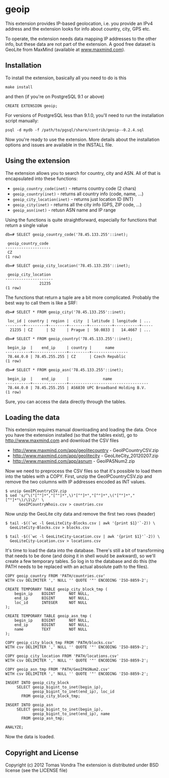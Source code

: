 geoip
=====

This extension provides IP-based geolocation, i.e. you provide an IPv4
address and the extension looks for info about country, city, GPS etc.

To operate, the extension needs data mapping IP addresses to the other
info, but these data are not part of the extension. A good free dataset
is GeoLite from MaxMind (available at www.maxmind.com).

Installation
------------

To install the extension, basically all you need to do is this

    make install

and then (if you're on PostgreSQL 9.1 or above)

    CREATE EXTENSION geoip;

For versions of PostgreSQL less than 9.1.0, you'll need to run the
installation script manually:

    psql -d mydb -f /path/to/pgsql/share/contrib/geoip--0.2.4.sql

Now you're ready to use the extension. More details about the installation
options and issues are available in the INSTALL file.


Using the extension
-------------------

The extension allows you to search for country, city and ASN. All of that
is encapsulated into these functions:

 * `geoip_country_code(inet)` - returns country code (2 chars)
 * `geoip_country(inet)` - returns all country info (code, name, ...)
 * `geoip_city_location(inet)` - returns just location ID (INT)
 * `geoip_city(inet)` - returns all the city info (GPS, ZIP code, ...)
 * `geoip_asn(inet)` - retusn ASN name and IP range

Using the functions is quite straightforward, especially for functions that
return a single value

    db=# SELECT geoip_country_code('78.45.133.255'::inet);

     geoip_country_code 
    --------------------
     CZ
    (1 row)

    db=# SELECT geoip_city_location('78.45.133.255'::inet);

     geoip_city_location 
    ---------------------
                   21235
    (1 row)

The functions that return a tuple are a bit more complicated. Probably the
best way to call them is like a SRF:

    db=# SELECT * FROM geoip_city('78.45.133.255'::inet);

     loc_id | country | region |  city  | latitude | longitude | ...
    --------+---------+--------+--------+----------+-----------+-----
      21235 | CZ      | 52     | Prague |  50.0833 |   14.4667 | ...

    db=# SELECT * FROM geoip_country('78.45.133.255'::inet);

     begin_ip  |    end_ip     | country |      name      
    -----------+---------------+---------+----------------
     78.44.0.0 | 78.45.255.255 | CZ      | Czech Republic
    (1 row)

    db=# SELECT * FROM geoip_asn('78.45.133.255'::inet);

     begin_ip  |    end_ip     |               name                
    -----------+---------------+-----------------------------------
     78.44.0.0 | 78.45.255.255 | AS6830 UPC Broadband Holding B.V.
    (1 row)

Sure, you can access the data directly through the tables.

Loading the data
----------------
This extension requires manual downloading and loading the data. Once
you have the extension installed (so that the tables exist), go to
http://www.maxmind.com and download the CSV files

 * http://www.maxmind.com/app/geolitecountry - GeoIPCountryCSV.zip
 * http://www.maxmind.com/app/geolitecity - GeoLiteCity_20120207.zip
 * http://www.maxmind.com/app/asnum - GeoIPASNum2.zip

Now we need to preprocess the CSV files so that it's possible to load
them into the tables with a COPY. First, unzip the GeoIPCountryCSV.zip
and remove the two columns with IP addresses encoded as INT values.

    $ unzip GeoIPCountryCSV.zip
    $ sed 's/^\("[^"]*","[^"]*",\)"[^"]*","[^"]*",\("[^"]*","[^"]*"\)/\1\2/' \
          GeoIPCountryWhois.csv > countries.csv

Now unzip the GeoLite city data and remove the first two rows (header)

    $ tail -$((`wc -l GeoLiteCity-Blocks.csv | awk '{print $1}'`-2)) \
      GeoLiteCity-Blocks.csv > blocks.csv

    $ tail -$((`wc -l GeoLiteCity-Location.csv | awk '{print $1}'`-2)) \
      GeoLiteCity-Location.csv > locations.csv

It's time to load the data into the database. There's still a bit of
transforming that needs to be done (and doing it in shell would be
awkward), so we'll create a few temporary tables. So log in to the
database and do this (the PATH needs to be replaced with an actual
absolute path to the files).

    COPY geoip_country FROM 'PATH/countries.csv'
    WITH csv DELIMITER ',' NULL '' QUOTE '"' ENCODING 'ISO-8859-2';

    CREATE TEMPORARY TABLE geoip_city_block_tmp (
        begin_ip    BIGINT      NOT NULL,
        end_ip      BIGINT      NOT NULL,
        loc_id      INTEGER     NOT NULL
    );

    CREATE TEMPORARY TABLE geoip_asn_tmp (
        begin_ip    BIGINT      NOT NULL,
        end_ip      BIGINT      NOT NULL,
        name        TEXT        NOT NULL
    );

    COPY geoip_city_block_tmp FROM 'PATH/blocks.csv'
    WITH csv DELIMITER ',' NULL '' QUOTE '"' ENCODING 'ISO-8859-2';

    COPY geoip_city_location FROM 'PATH/locations.csv'
    WITH csv DELIMITER ',' NULL '' QUOTE '"' ENCODING 'ISO-8859-2';

    COPY geoip_asn_tmp FROM 'PATH/GeoIPASNum2.csv'
    WITH csv DELIMITER ',' NULL '' QUOTE '"' ENCODING 'ISO-8859-2';

    INSERT INTO geoip_city_block
         SELECT geoip_bigint_to_inet(begin_ip),
                geoip_bigint_to_inet(end_ip), loc_id
           FROM geoip_city_block_tmp;

    INSERT INTO geoip_asn
         SELECT geoip_bigint_to_inet(begin_ip),
                geoip_bigint_to_inet(end_ip), name
           FROM geoip_asn_tmp;

    ANALYZE;

Now the data is loaded.


Copyright and License
---------------------
Copyright (c) 2012 Tomas Vondra
The extension is distributed under BSD license (see the LICENSE file)
